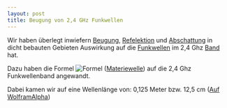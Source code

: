 ```yaml
---
layout: post
title: Beugung von 2,4 GHz Funkwellen
---
```

Wir haben überlegt inwiefern [Beugung](https://de.wikipedia.org/wiki/Beugung_%28Physik%29), [Refelektion](https://de.wikipedia.org/wiki/Reflexion_%28Physik%29) und [Abschattung](https://en.wikipedia.org/wiki/Skip_zone) in dicht bebauten Gebieten Auswirkung auf die [Funkwellen](https://de.wikipedia.org/wiki/Wellenl%C3%A4nge) im 2,4 Ghz [Band](https://en.wikipedia.org/wiki/List_of_WLAN_channels) hat.

Dazu haben die Formel ![Formel](https://upload.wikimedia.org/math/3/b/2/3b296fde0e3eb60c28b3b7fcdfef4399.png) ([Materiewelle](https://de.wikipedia.org/wiki/Materiewelle)) auf die 2,4 Ghz Funkwellenband angewandt.

Dabei kamen wir auf eine Wellenlänge von: 0,125 Meter bzw. 12,5 cm 
([Auf WolframAlpha](http://www.wolframalpha.com/input/?i=photon+wavelength&a=*FS-_**PhotonWavelength.lambda-.*PhotonWavelength.nu--&f2=2.4+Ghz&f=PhotonWavelength.nu_2.4+Ghz&a=*FVarOpt.1-_***PhotonWavelength.nu--.***PhotonWavelength.E--.**PhotonWavelength.k---.*--))

